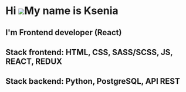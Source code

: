 Hi ![](https://user-images.githubusercontent.com/18350557/176309783-0785949b-9127-417c-8b55-ab5a4333674e.gif)My name is Ksenia
==============================================================================================================================

I'm Frontend developer (React)
-----------------------------

Stack frontend: HTML, CSS, SASS/SCSS, JS, REACT, REDUX 
-----------------------------
Stack backend: Python, PostgreSQL, API REST
-----------------------------



